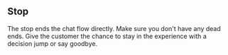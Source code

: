 ## Stop

The stop ends the chat flow directly. Make sure you don't have any dead ends. Give the customer the chance to stay in the experience with a decision jump or say goodbye.
